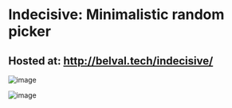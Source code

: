 # Indecisive: Minimalistic random picker

## Hosted at: http://belval.tech/indecisive/

![image](https://github.com/jaypey/indecisive/assets/33385857/f3d569a5-aee2-4706-8e41-71111f2dff76)

![image](https://github.com/jaypey/indecisive/assets/33385857/05c76bea-aa49-4730-84a7-b2e76e71855c)

